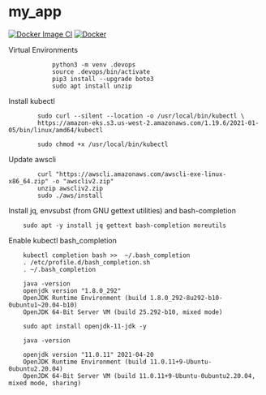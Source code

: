 # my_app
[![Docker Image CI](https://github.com/abdelrazekrizk/my-app-1/actions/workflows/docker-image.yml/badge.svg)](https://github.com/abdelrazekrizk/my-app-1/actions/workflows/docker-image.yml)
[![Docker](https://github.com/abdelrazekrizk/my-app-1/actions/workflows/docker-publish.yml/badge.svg)](https://github.com/abdelrazekrizk/my-app-1/actions/workflows/docker-publish.yml)

 Virtual Environments

                python3 -m venv .devops
                source .devops/bin/activate
                pip3 install --upgrade boto3
                sudo apt install unzip

Install kubectl

            sudo curl --silent --location -o /usr/local/bin/kubectl \
            https://amazon-eks.s3.us-west-2.amazonaws.com/1.19.6/2021-01-05/bin/linux/amd64/kubectl

            sudo chmod +x /usr/local/bin/kubectl

Update awscli

            curl "https://awscli.amazonaws.com/awscli-exe-linux-x86_64.zip" -o "awscliv2.zip"
            unzip awscliv2.zip
            sudo ./aws/install

Install jq, envsubst (from GNU gettext utilities) and bash-completion

        sudo apt -y install jq gettext bash-completion moreutils


Enable kubectl bash_completion

        kubectl completion bash >>  ~/.bash_completion
        . /etc/profile.d/bash_completion.sh
        . ~/.bash_completion

        java -version
        openjdk version "1.8.0_292"
        OpenJDK Runtime Environment (build 1.8.0_292-8u292-b10-0ubuntu1~20.04-b10)
        OpenJDK 64-Bit Server VM (build 25.292-b10, mixed mode)

        sudo apt install openjdk-11-jdk -y

        java -version

        openjdk version "11.0.11" 2021-04-20
        OpenJDK Runtime Environment (build 11.0.11+9-Ubuntu-0ubuntu2.20.04)
        OpenJDK 64-Bit Server VM (build 11.0.11+9-Ubuntu-0ubuntu2.20.04, mixed mode, sharing)
